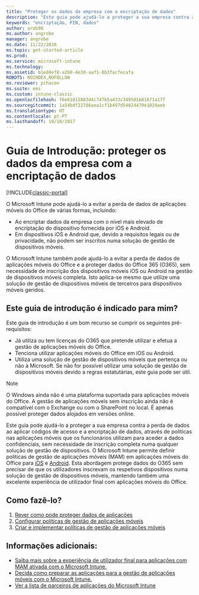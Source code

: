 ```yaml
---
title: "Proteger os dados da empresa com a encriptação de dados"
description: "Este guia pode ajudá-lo a proteger a sua empresa contra a perda de dados ao aplicar um código de acesso e a encriptação de dados, através de uma política em aplicações móveis."
keywords: "encriptação, PIN, dados"
author: arob98
ms.author: angrobe
manager: angrobe
ms.date: 11/22/2016
ms.topic: get-started-article
ms.prod: 
ms.service: microsoft-intune
ms.technology: 
ms.assetid: b1e84ef8-a260-4e3d-aaf1-8b3facfecafa
ROBOTS: NOINDEX,NOFOLLOW
ms.reviewer: pchacon
ms.suite: ems
ms.custom: intune-classic
ms.openlocfilehash: f6e61015883d4c747b5a433c349501b81671a17f
ms.sourcegitcommit: 1a54bdf22786aea1cf1b497d54024470e1024aeb
ms.translationtype: HT
ms.contentlocale: pt-PT
ms.lasthandoff: 10/10/2017
---
```

# <a name="quick-start-guide-protect-company-data-with-data-encryption"></a>Guia de Introdução: proteger os dados da empresa com a encriptação de dados

[!INCLUDE[classic-portal](../includes/classic-portal.md)]

O Microsoft Intune pode ajudá-lo a evitar a perda de dados de aplicações móveis do Office de várias formas, incluindo:
- Ao encriptar dados da empresa com o nível mais elevado de encriptação do dispositivo fornecida por iOS e Android.
- Em dispositivos iOS e Android que, devido a requisitos legais ou de privacidade, não podem ser inscritos numa solução de gestão de dispositivos móveis.

O Microsoft Intune também pode ajudá-lo a evitar a perda de dados de aplicações móveis do Office e a proteger dados do Office 365 (O365), sem necessidade de inscrição dos dispositivos móveis iOS ou Android na gestão de dispositivos móveis completa. Isto aplica-se mesmo que utilize uma solução de gestão de dispositivos móveis de terceiros para dispositivos móveis geridos.

## <a name="is-this-quick-start-guide-right-for-me"></a>Este guia de introdução é indicado para mim?
Este guia de introdução é um bom recurso se cumprir os seguintes pré-requisitos:
- Já utiliza ou tem licenças do O365 que pretende utilizar e efetua a gestão de aplicações móveis do Office.
- Tenciona utilizar aplicações móveis do Office em iOS ou Android.
- Utiliza uma solução de gestão de dispositivos móveis que pertença ou não à Microsoft. Se não for possível utilizar uma solução de gestão de dispositivos móveis devido a regras estatutárias, este guia pode ser útil.

> [!NOTE]
> O Windows ainda não é uma plataforma suportada para aplicações móveis do Office. A gestão de aplicações móveis sem inscrição ainda não é compatível com o Exchange ou com o SharePoint no local. É apenas possível proteger dados alojados em versões online.

Este guia pode ajudá-lo a proteger a sua empresa contra a perda de dados ao aplicar códigos de acesso e a encriptação de dados, através de políticas nas aplicações móveis que os funcionários utilizam para aceder a dados confidenciais, sem necessidade de inscrição completa numa qualquer solução de gestão de dispositivos. O Microsoft Intune permite definir políticas de gestão de aplicações móveis (MAM) em aplicações móveis do Office para [iOS](https://products.office.com/mobile/office-mobile-apps-for-ios) e [Android](https://products.office.com/mobile/office-mobile-apps-for-android). Esta abordagem protege dados do O365 sem precisar de que os utilizadores inscrevam os respetivos dispositivos numa solução de gestão de dispositivos móveis, mantendo também uma excelente experiência de utilizador final com aplicações móveis do Office.

## <a name="how-do-i-do-it"></a>Como fazê-lo?
1.  [Rever como pode proteger dados de aplicações](/intune-classic/deploy-use/protect-app-data-using-mobile-app-management-policies-with-microsoft-intune)
2.  [Configurar políticas de gestão de aplicações móveis](/intune-classic/deploy-use/get-ready-to-configure-mobile-app-management-policies-with-microsoft-intune)
3.  [Criar e implementar políticas de gestão de aplicações móveis](/intune-classic/deploy-use/create-and-deploy-mobile-app-management-policies-with-microsoft-intune)

## <a name="additional-information"></a>Informações adicionais:
- [Saiba mais sobre a experiência de utilizador final para aplicações com MAM ativada com o Microsoft Intune.](/intune-classic/eploy-use/end-user-experience-for-mam-enabled-apps-with-microsoft-intune)
- [Decida como preparar as aplicações para a gestão de aplicações móveis com o Microsoft Intune.](/intune/apps-prepare-mobile-application-management)
- [Ver a lista de parceiros de aplicações do Microsoft Intune](https://www.microsoft.com/cloud-platform/microsoft-intune-partners)
